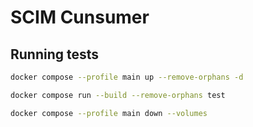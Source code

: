 # SCIM Cunsumer

## Running tests

```bash
docker compose --profile main up --remove-orphans -d

docker compose run --build --remove-orphans test

docker compose --profile main down --volumes
```
